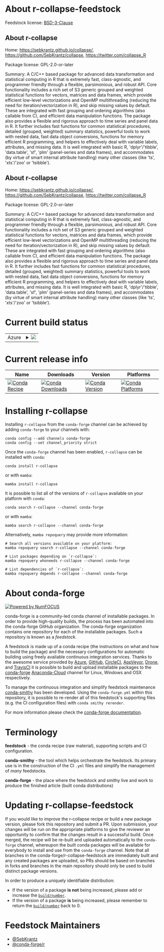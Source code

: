 About r-collapse-feedstock
==========================

Feedstock license: [BSD-3-Clause](https://github.com/conda-forge/r-collapse-feedstock/blob/main/LICENSE.txt)


About r-collapse
----------------

Home: https://sebkrantz.github.io/collapse/, https://github.com/SebKrantz/collapse, https://twitter.com/collapse_R

Package license: GPL-2.0-or-later

Summary: A C/C++ based package for advanced data transformation and statistical computing in R that is extremely fast, class-agnostic, and programmer friendly through a flexible, parsimonious, and robust API. Core functionality includes a rich set of S3 generic grouped and weighted   statistical functions for vectors, matrices and data frames, which provide efficient low-level vectorizations and OpenMP multithreading (reducing the   need for iteration/vectorization in R), and skip missing values by default. These are integrated with fast grouping and ordering algorithms (also callable   from C), and efficient data manipulation functions. The package also provides a flexible and rigorous approach to time series and panel data in R. It further   includes fast functions for common statistical procedures, detailed (grouped, weighted) summary statistics, powerful tools to work with nested data, fast   data object conversions, functions for memory efficient R programming, and helpers to effectively deal with variable labels, attributes, and missing data.   It is well integrated with basic R, 'dplyr'/'tibble', 'data.table', 'sf', 'plm' (panel-series and data frames), and accommodates (by virtue of smart internal   attribute handling) many other classes (like 'ts', 'xts'/'zoo' or 'tsibble').

About r-collapse
----------------

Home: https://sebkrantz.github.io/collapse/, https://github.com/SebKrantz/collapse, https://twitter.com/collapse_R

Package license: GPL-2.0-or-later

Summary: A C/C++ based package for advanced data transformation and statistical computing in R that is extremely fast, class-agnostic, and programmer friendly through a flexible, parsimonious, and robust API. Core functionality includes a rich set of S3 generic grouped and weighted   statistical functions for vectors, matrices and data frames, which provide efficient low-level vectorizations and OpenMP multithreading (reducing the   need for iteration/vectorization in R), and skip missing values by default. These are integrated with fast grouping and ordering algorithms (also callable   from C), and efficient data manipulation functions. The package also provides a flexible and rigorous approach to time series and panel data in R. It further   includes fast functions for common statistical procedures, detailed (grouped, weighted) summary statistics, powerful tools to work with nested data, fast   data object conversions, functions for memory efficient R programming, and helpers to effectively deal with variable labels, attributes, and missing data.   It is well integrated with basic R, 'dplyr'/'tibble', 'data.table', 'sf', 'plm' (panel-series and data frames), and accommodates (by virtue of smart internal   attribute handling) many other classes (like 'ts', 'xts'/'zoo' or 'tsibble').

Current build status
====================


<table>
    
  <tr>
    <td>Azure</td>
    <td>
      <details>
        <summary>
          <a href="https://dev.azure.com/conda-forge/feedstock-builds/_build/latest?definitionId=15498&branchName=main">
            <img src="https://dev.azure.com/conda-forge/feedstock-builds/_apis/build/status/r-collapse-feedstock?branchName=main">
          </a>
        </summary>
        <table>
          <thead><tr><th>Variant</th><th>Status</th></tr></thead>
          <tbody><tr>
              <td>linux_64_r_base4.2</td>
              <td>
                <a href="https://dev.azure.com/conda-forge/feedstock-builds/_build/latest?definitionId=15498&branchName=main">
                  <img src="https://dev.azure.com/conda-forge/feedstock-builds/_apis/build/status/r-collapse-feedstock?branchName=main&jobName=linux&configuration=linux%20linux_64_r_base4.2" alt="variant">
                </a>
              </td>
            </tr><tr>
              <td>linux_64_r_base4.3</td>
              <td>
                <a href="https://dev.azure.com/conda-forge/feedstock-builds/_build/latest?definitionId=15498&branchName=main">
                  <img src="https://dev.azure.com/conda-forge/feedstock-builds/_apis/build/status/r-collapse-feedstock?branchName=main&jobName=linux&configuration=linux%20linux_64_r_base4.3" alt="variant">
                </a>
              </td>
            </tr><tr>
              <td>osx_64_r_base4.2</td>
              <td>
                <a href="https://dev.azure.com/conda-forge/feedstock-builds/_build/latest?definitionId=15498&branchName=main">
                  <img src="https://dev.azure.com/conda-forge/feedstock-builds/_apis/build/status/r-collapse-feedstock?branchName=main&jobName=osx&configuration=osx%20osx_64_r_base4.2" alt="variant">
                </a>
              </td>
            </tr><tr>
              <td>osx_64_r_base4.3</td>
              <td>
                <a href="https://dev.azure.com/conda-forge/feedstock-builds/_build/latest?definitionId=15498&branchName=main">
                  <img src="https://dev.azure.com/conda-forge/feedstock-builds/_apis/build/status/r-collapse-feedstock?branchName=main&jobName=osx&configuration=osx%20osx_64_r_base4.3" alt="variant">
                </a>
              </td>
            </tr><tr>
              <td>win_64</td>
              <td>
                <a href="https://dev.azure.com/conda-forge/feedstock-builds/_build/latest?definitionId=15498&branchName=main">
                  <img src="https://dev.azure.com/conda-forge/feedstock-builds/_apis/build/status/r-collapse-feedstock?branchName=main&jobName=win&configuration=win%20win_64_" alt="variant">
                </a>
              </td>
            </tr>
          </tbody>
        </table>
      </details>
    </td>
  </tr>
</table>

Current release info
====================

| Name | Downloads | Version | Platforms |
| --- | --- | --- | --- |
| [![Conda Recipe](https://img.shields.io/badge/recipe-r--collapse-green.svg)](https://anaconda.org/conda-forge/r-collapse) | [![Conda Downloads](https://img.shields.io/conda/dn/conda-forge/r-collapse.svg)](https://anaconda.org/conda-forge/r-collapse) | [![Conda Version](https://img.shields.io/conda/vn/conda-forge/r-collapse.svg)](https://anaconda.org/conda-forge/r-collapse) | [![Conda Platforms](https://img.shields.io/conda/pn/conda-forge/r-collapse.svg)](https://anaconda.org/conda-forge/r-collapse) |

Installing r-collapse
=====================

Installing `r-collapse` from the `conda-forge` channel can be achieved by adding `conda-forge` to your channels with:

```
conda config --add channels conda-forge
conda config --set channel_priority strict
```

Once the `conda-forge` channel has been enabled, `r-collapse` can be installed with `conda`:

```
conda install r-collapse
```

or with `mamba`:

```
mamba install r-collapse
```

It is possible to list all of the versions of `r-collapse` available on your platform with `conda`:

```
conda search r-collapse --channel conda-forge
```

or with `mamba`:

```
mamba search r-collapse --channel conda-forge
```

Alternatively, `mamba repoquery` may provide more information:

```
# Search all versions available on your platform:
mamba repoquery search r-collapse --channel conda-forge

# List packages depending on `r-collapse`:
mamba repoquery whoneeds r-collapse --channel conda-forge

# List dependencies of `r-collapse`:
mamba repoquery depends r-collapse --channel conda-forge
```


About conda-forge
=================

[![Powered by
NumFOCUS](https://img.shields.io/badge/powered%20by-NumFOCUS-orange.svg?style=flat&colorA=E1523D&colorB=007D8A)](https://numfocus.org)

conda-forge is a community-led conda channel of installable packages.
In order to provide high-quality builds, the process has been automated into the
conda-forge GitHub organization. The conda-forge organization contains one repository
for each of the installable packages. Such a repository is known as a *feedstock*.

A feedstock is made up of a conda recipe (the instructions on what and how to build
the package) and the necessary configurations for automatic building using freely
available continuous integration services. Thanks to the awesome service provided by
[Azure](https://azure.microsoft.com/en-us/services/devops/), [GitHub](https://github.com/),
[CircleCI](https://circleci.com/), [AppVeyor](https://www.appveyor.com/),
[Drone](https://cloud.drone.io/welcome), and [TravisCI](https://travis-ci.com/)
it is possible to build and upload installable packages to the
[conda-forge](https://anaconda.org/conda-forge) [Anaconda-Cloud](https://anaconda.org/)
channel for Linux, Windows and OSX respectively.

To manage the continuous integration and simplify feedstock maintenance
[conda-smithy](https://github.com/conda-forge/conda-smithy) has been developed.
Using the ``conda-forge.yml`` within this repository, it is possible to re-render all of
this feedstock's supporting files (e.g. the CI configuration files) with ``conda smithy rerender``.

For more information please check the [conda-forge documentation](https://conda-forge.org/docs/).

Terminology
===========

**feedstock** - the conda recipe (raw material), supporting scripts and CI configuration.

**conda-smithy** - the tool which helps orchestrate the feedstock.
                   Its primary use is in the construction of the CI ``.yml`` files
                   and simplify the management of *many* feedstocks.

**conda-forge** - the place where the feedstock and smithy live and work to
                  produce the finished article (built conda distributions)


Updating r-collapse-feedstock
=============================

If you would like to improve the r-collapse recipe or build a new
package version, please fork this repository and submit a PR. Upon submission,
your changes will be run on the appropriate platforms to give the reviewer an
opportunity to confirm that the changes result in a successful build. Once
merged, the recipe will be re-built and uploaded automatically to the
`conda-forge` channel, whereupon the built conda packages will be available for
everybody to install and use from the `conda-forge` channel.
Note that all branches in the conda-forge/r-collapse-feedstock are
immediately built and any created packages are uploaded, so PRs should be based
on branches in forks and branches in the main repository should only be used to
build distinct package versions.

In order to produce a uniquely identifiable distribution:
 * If the version of a package **is not** being increased, please add or increase
   the [``build/number``](https://docs.conda.io/projects/conda-build/en/latest/resources/define-metadata.html#build-number-and-string).
 * If the version of a package **is** being increased, please remember to return
   the [``build/number``](https://docs.conda.io/projects/conda-build/en/latest/resources/define-metadata.html#build-number-and-string)
   back to 0.

Feedstock Maintainers
=====================

* [@SebKrantz](https://github.com/SebKrantz/)
* [@conda-forge/r](https://github.com/conda-forge/r/)


